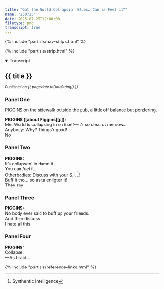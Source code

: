 ```yaml
---
title: "Got the World Collapsin’ Blues… Can ya Feel it?"
name: "250725"
date: 2025-07-25T12:00:00
filetype: png
transcript: true
---
```


{% include "partials/nav-strips.html" %}

{% include "partials/strip.html" %}


<details open>
<summary>Transcript</summary>

## {{ title }}
<small>*Published on {{ page.date.toDateString() }}*</small>

### Panel One 
PIGGINS on the sidewalk outside the pub, a little off balance but pondering.

**PIGGINS ([about Piggins][p]):**  
Me: World is collapsing in on itself—it’s so clear ot me now…  
Anybody: Why? Things’r good!  
No

### Panel Two
**PIGGINS:**  
It’s collapsen’ in damn it.  
You can *feel* it.  
Otherbodies: Discuss with your S.I. [^1]!  
Buff it tho… so as ta enligten it!  
They say

### Panel Three
**PIGGINS:**  
No body ever said to buff up your friends.  
And then discuss  
I hate all this.

### Panel Four
**PIGGINS:**  
Collapse.  
—As I said…

<!--FOOTNOTES-->
[^1]: Synthentic Intelligence


</details>

{% include "partials/reference-links.html" %}